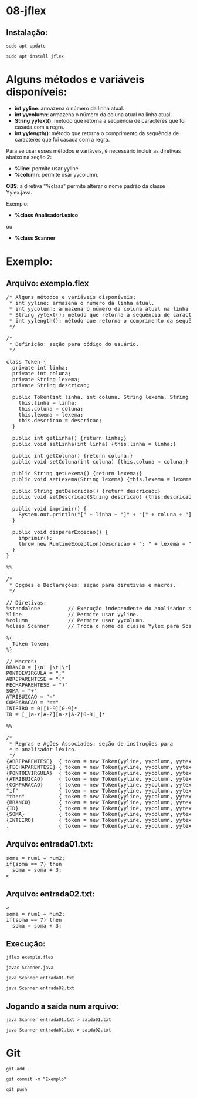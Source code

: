 # 08-jflex

## Instalação:
`sudo apt update`

`sudo apt install jflex`

# Alguns métodos e variáveis disponíveis:
 * **int yyline**: armazena o número da linha atual.
 * **int yycolumn**: armazena o número da coluna atual na linha atual.
 * **String yytext()**: método que retorna a sequência de caracteres que foi casada com a regra.
 * **int yylength()**: método que retorna o comprimento da sequência de caracteres que foi casada com a regra.

 Para se usar esses métodos e variáveis, é necessário incluir as diretivas abaixo na seção 2:
 * **%line**: permite usar yyline.
 * **%column**: permite usar yycolumn.

 **OBS**: a diretiva "%class" permite alterar o nome padrão da classe Yylex.java.
 
 Exemplo:
 
 * **%class AnalisadorLexico**
 
 ou
 
 * **%class Scanner**

# Exemplo: 

## Arquivo: exemplo.flex

<pre>
/* Alguns métodos e variáveis disponíveis:
 * int yyline: armazena o número da linha atual.
 * int yycolumn: armazena o número da coluna atual na linha atual.
 * String yytext(): método que retorna a sequência de caracteres que foi casada com a regra.
 * int yylength(): método que retorna o comprimento da sequência de caracteres que foi casada com a regra.
 */

/* 
 * Definição: seção para código do usuário. 
 */

class Token {
  private int linha;
  private int coluna;
  private String lexema;
  private String descricao;

  public Token(int linha, int coluna, String lexema, String descricao) {
    this.linha = linha;
    this.coluna = coluna;
    this.lexema = lexema;
    this.descricao = descricao;
  }
  
  public int getLinha() {return linha;}
  public void setLinha(int linha) {this.linha = linha;}

  public int getColuna() {return coluna;}
  public void setColuna(int coluna) {this.coluna = coluna;}

  public String getLexema() {return lexema;}
  public void setLexema(String lexema) {this.lexema = lexema;}

  public String getDescricao() {return descricao;}
  public void setDescricao(String descricao) {this.descricao = descricao;}

  public void imprimir() {
    System.out.println("[" + linha + "]" + "[" + coluna + "] " + lexema + ": " + descricao + ".");
  }

  public void dispararExcecao() {
    imprimir();
    throw new RuntimeException(descricao + ": " + lexema + "");
  }
}

%%

/* 
 * Opções e Declarações: seção para diretivas e macros. 
 */

// Diretivas:
%standalone         // Execução independente do analisador sintático.
%line               // Permite usar yyline.
%column             // Permite usar yycolumn.
%class Scanner      // Troca o nome da classe Yylex para Scanner.

%{
  Token token;
%}

// Macros:
BRANCO = [\n| |\t|\r]
PONTOEVIRGULA = ";"
ABREPARENTESE = "("
FECHAPARENTESE = ")"
SOMA = "+"
ATRIBUICAO = "="
COMPARACAO = "=="
INTEIRO = 0|[1-9][0-9]*
ID = [_|a-z|A-Z][a-z|A-Z|0-9|_]*

%%

/*  
 * Regras e Ações Associadas: seção de instruções para
 * o analisador léxico. 
 */
{ABREPARENTESE}  { token = new Token(yyline, yycolumn, yytext(), "Abre parêntese"); token.imprimir(); }
{FECHAPARENTESE} { token = new Token(yyline, yycolumn, yytext(), "Fecha parêntese"); token.imprimir(); }
{PONTOEVIRGULA}  { token = new Token(yyline, yycolumn, yytext(), "Ponto e vírgula"); token.imprimir(); }
{ATRIBUICAO}     { token = new Token(yyline, yycolumn, yytext(), "Atribuição"); token.imprimir(); }
{COMPARACAO}     { token = new Token(yyline, yycolumn, yytext(), "Comparação"); token.imprimir(); }   
"if"             { token = new Token(yyline, yycolumn, yytext(), "Palavra reservada if"); token.imprimir(); }
"then"           { token = new Token(yyline, yycolumn, yytext(), "Palavra reservada then"); token.imprimir(); }
{BRANCO}         { token = new Token(yyline, yycolumn, yytext(), "Espaço em branco"); token.imprimir(); }
{ID}             { token = new Token(yyline, yycolumn, yytext(), "Identificador"); token.imprimir(); }
{SOMA}           { token = new Token(yyline, yycolumn, yytext(), "Operador de soma"); token.imprimir(); }
{INTEIRO}        { token = new Token(yyline, yycolumn, yytext(), "Número inteiro"); token.imprimir(); }
.                { token = new Token(yyline, yycolumn, yytext(), "Caracter inválido"); token.dispararExcecao(); }
</pre>

## Arquivo: entrada01.txt:
<pre>
soma = num1 + num2;
if(soma == 7) then
  soma = soma + 3;
<
</pre>

## Arquivo: entrada02.txt:

<pre>
<
soma = num1 + num2;
if(soma == 7) then
  soma = soma + 3;
</pre>

## Execução:
`jflex exemplo.flex`

`javac Scanner.java`

`java Scanner entrada01.txt`

`java Scanner entrada02.txt`

## Jogando a saída num arquivo:
`java Scanner entrada01.txt > saida01.txt`

`java Scanner entrada02.txt > saida02.txt`

# Git
`git add .`

`git commit -m "Exemplo"`

`git push`